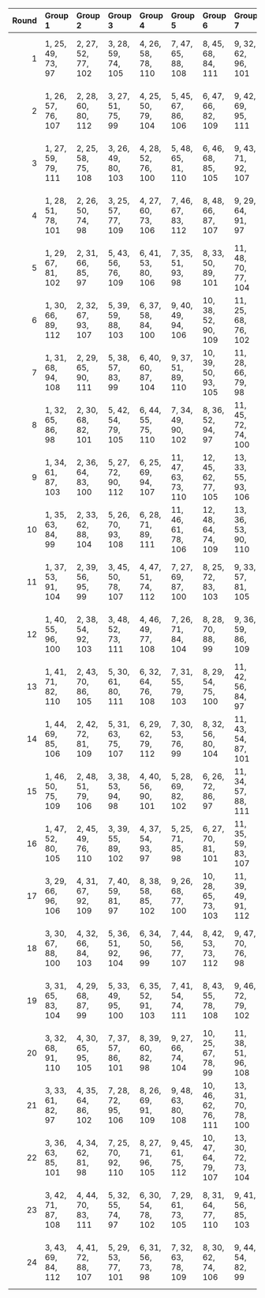 |   Round | Group 1            | Group 2            | Group 3            | Group 4            | Group 5             | Group 6             | Group 7             | Group 8             | Group 9             | Group 10            | Group 11            | Group 12            | Group 13            | Group 14            | Group 15            | Group 16            | Group 17      | Group 18      | Group 19       | Group 20       | Group 21       | Group 22       | Group 23       | Group 24       |
|--------:|:-------------------|:-------------------|:-------------------|:-------------------|:--------------------|:--------------------|:--------------------|:--------------------|:--------------------|:--------------------|:--------------------|:--------------------|:--------------------|:--------------------|:--------------------|:--------------------|:--------------|:--------------|:---------------|:---------------|:---------------|:---------------|:---------------|:---------------|
|       1 | 1, 25, 49, 73, 97  | 2, 27, 52, 77, 102 | 3, 28, 59, 74, 105 | 4, 26, 58, 78, 110 | 7, 47, 65, 88, 108  | 8, 45, 68, 84, 111  | 9, 32, 62, 96, 101  | 10, 30, 63, 92, 98  | 11, 44, 71, 93, 109 | 12, 42, 70, 89, 106 | 13, 48, 50, 86, 103 | 14, 46, 51, 82, 100 | 19, 37, 66, 94, 99  | 20, 39, 67, 90, 104 | 21, 38, 56, 81, 112 | 22, 40, 53, 85, 107 | 5, 34, 60, 91 | 6, 36, 57, 95 | 15, 33, 54, 76 | 16, 35, 55, 80 | 17, 29, 69, 83 | 18, 31, 72, 87 | 23, 43, 61, 79 | 24, 41, 64, 75 |
|       2 | 1, 26, 57, 76, 107 | 2, 28, 60, 80, 112 | 3, 27, 51, 75, 99  | 4, 25, 50, 79, 104 | 5, 45, 67, 86, 106  | 6, 47, 66, 82, 109  | 9, 42, 69, 95, 111  | 10, 44, 72, 91, 108 | 11, 30, 64, 94, 103 | 12, 32, 61, 90, 100 | 15, 46, 52, 88, 101 | 16, 48, 49, 84, 98  | 17, 39, 68, 96, 97  | 18, 37, 65, 92, 102 | 23, 40, 54, 83, 110 | 24, 38, 55, 87, 105 | 7, 36, 58, 89 | 8, 34, 59, 93 | 13, 35, 56, 74 | 14, 33, 53, 78 | 19, 31, 71, 81 | 20, 29, 70, 85 | 21, 41, 63, 77 | 22, 43, 62, 73 |
|       3 | 1, 27, 59, 79, 111 | 2, 25, 58, 75, 108 | 3, 26, 49, 80, 103 | 4, 28, 52, 76, 100 | 5, 48, 65, 81, 110  | 6, 46, 68, 85, 105  | 9, 43, 71, 92, 107  | 10, 41, 70, 96, 112 | 11, 31, 62, 89, 99  | 12, 29, 63, 93, 104 | 15, 47, 50, 83, 97  | 16, 45, 51, 87, 102 | 17, 38, 66, 91, 101 | 18, 40, 67, 95, 98  | 23, 37, 56, 88, 106 | 24, 39, 53, 84, 109 | 7, 33, 60, 94 | 8, 35, 57, 90 | 13, 34, 54, 77 | 14, 36, 55, 73 | 19, 30, 69, 86 | 20, 32, 72, 82 | 21, 44, 61, 74 | 22, 42, 64, 78 |
|       4 | 1, 28, 51, 78, 101 | 2, 26, 50, 74, 98  | 3, 25, 57, 77, 109 | 4, 27, 60, 73, 106 | 7, 46, 67, 83, 112  | 8, 48, 66, 87, 107  | 9, 29, 64, 91, 97   | 10, 31, 61, 95, 102 | 11, 41, 69, 90, 105 | 12, 43, 72, 94, 110 | 13, 45, 52, 81, 99  | 14, 47, 49, 85, 104 | 19, 40, 68, 89, 103 | 20, 38, 65, 93, 100 | 21, 39, 54, 86, 108 | 22, 37, 55, 82, 111 | 5, 35, 58, 96 | 6, 33, 59, 92 | 15, 36, 56, 79 | 16, 34, 53, 75 | 17, 32, 71, 88 | 18, 30, 70, 84 | 23, 42, 63, 76 | 24, 44, 62, 80 |
|       5 | 1, 29, 67, 81, 102 | 2, 31, 66, 85, 97  | 5, 43, 56, 76, 109 | 6, 41, 53, 80, 106 | 7, 35, 51, 93, 98   | 8, 33, 50, 89, 101  | 11, 48, 70, 77, 104 | 12, 46, 71, 73, 99  | 15, 39, 63, 87, 111 | 16, 37, 62, 83, 108 | 17, 47, 60, 86, 100 | 18, 45, 57, 82, 103 | 19, 26, 64, 92, 105 | 20, 28, 61, 96, 110 | 23, 34, 68, 74, 107 | 24, 36, 65, 78, 112 | 3, 44, 58, 95 | 4, 42, 59, 91 | 9, 25, 55, 90  | 10, 27, 54, 94 | 13, 38, 69, 88 | 14, 40, 72, 84 | 21, 30, 49, 75 | 22, 32, 52, 79 |
|       6 | 1, 30, 66, 89, 112 | 2, 32, 67, 93, 107 | 5, 39, 59, 88, 103 | 6, 37, 58, 84, 100 | 9, 40, 49, 94, 106  | 10, 38, 52, 90, 109 | 11, 25, 68, 76, 102 | 12, 27, 65, 80, 97  | 15, 42, 57, 74, 110 | 16, 44, 60, 78, 105 | 17, 36, 61, 77, 98  | 18, 34, 64, 73, 101 | 19, 29, 56, 82, 108 | 20, 31, 53, 86, 111 | 21, 47, 55, 91, 99  | 22, 45, 54, 95, 104 | 3, 35, 70, 79 | 4, 33, 71, 75 | 7, 43, 50, 85  | 8, 41, 51, 81  | 13, 26, 62, 87 | 14, 28, 63, 83 | 23, 46, 69, 92 | 24, 48, 72, 96 |
|       7 | 1, 31, 68, 94, 108 | 2, 29, 65, 90, 111 | 5, 38, 57, 83, 99  | 6, 40, 60, 87, 104 | 9, 37, 51, 89, 110  | 10, 39, 50, 93, 105 | 11, 28, 66, 79, 98  | 12, 26, 67, 75, 101 | 15, 43, 59, 77, 106 | 16, 41, 58, 73, 109 | 17, 33, 63, 74, 102 | 18, 35, 62, 78, 97  | 19, 32, 54, 85, 112 | 20, 30, 55, 81, 107 | 21, 46, 53, 96, 103 | 22, 48, 56, 92, 100 | 3, 34, 72, 76 | 4, 36, 69, 80 | 7, 42, 52, 82  | 8, 44, 49, 86  | 13, 27, 64, 84 | 14, 25, 61, 88 | 23, 47, 71, 95 | 24, 45, 70, 91 |
|       8 | 1, 32, 65, 86, 98  | 2, 30, 68, 82, 101 | 5, 42, 54, 79, 105 | 6, 44, 55, 75, 110 | 7, 34, 49, 90, 102  | 8, 36, 52, 94, 97   | 11, 45, 72, 74, 100 | 12, 47, 69, 78, 103 | 15, 38, 61, 84, 107 | 16, 40, 64, 88, 112 | 17, 46, 58, 81, 104 | 18, 48, 59, 85, 99  | 19, 27, 62, 95, 109 | 20, 25, 63, 91, 106 | 23, 35, 66, 77, 111 | 24, 33, 67, 73, 108 | 3, 41, 60, 92 | 4, 43, 57, 96 | 9, 28, 53, 93  | 10, 26, 56, 89 | 13, 39, 71, 83 | 14, 37, 70, 87 | 21, 31, 51, 80 | 22, 29, 50, 76 |
|       9 | 1, 34, 61, 87, 103 | 2, 36, 64, 83, 100 | 5, 27, 72, 90, 112 | 6, 25, 69, 94, 107 | 11, 47, 63, 73, 110 | 12, 45, 62, 77, 105 | 13, 33, 55, 93, 106 | 14, 35, 54, 89, 109 | 15, 32, 70, 75, 102 | 16, 30, 71, 79, 97  | 17, 42, 49, 92, 99  | 18, 44, 52, 96, 104 | 21, 37, 59, 78, 98  | 22, 39, 58, 74, 101 | 23, 28, 50, 81, 108 | 24, 26, 51, 85, 111 | 3, 46, 56, 86 | 4, 48, 53, 82 | 7, 38, 68, 80  | 8, 40, 65, 76  | 9, 31, 60, 88  | 10, 29, 57, 84 | 19, 43, 67, 91 | 20, 41, 66, 95 |
|      10 | 1, 35, 63, 84, 99  | 2, 33, 62, 88, 104 | 5, 26, 70, 93, 108 | 6, 28, 71, 89, 111 | 11, 46, 61, 78, 106 | 12, 48, 64, 74, 109 | 13, 36, 53, 90, 110 | 14, 34, 56, 94, 105 | 15, 29, 72, 80, 98  | 16, 31, 69, 76, 101 | 17, 43, 51, 95, 103 | 18, 41, 50, 91, 100 | 21, 40, 57, 73, 102 | 22, 38, 60, 77, 97  | 23, 25, 52, 86, 112 | 24, 27, 49, 82, 107 | 3, 47, 54, 81 | 4, 45, 55, 85 | 7, 39, 66, 75  | 8, 37, 67, 79  | 9, 30, 58, 83  | 10, 32, 59, 87 | 19, 42, 65, 96 | 20, 44, 68, 92 |
|      11 | 1, 37, 53, 91, 104 | 2, 39, 56, 95, 99  | 3, 45, 50, 78, 107 | 4, 47, 51, 74, 112 | 7, 27, 69, 87, 100  | 8, 25, 72, 83, 103  | 9, 33, 57, 81, 105  | 10, 35, 60, 85, 110 | 13, 42, 68, 75, 98  | 14, 44, 65, 79, 101 | 17, 40, 70, 80, 109 | 18, 38, 71, 76, 106 | 21, 32, 58, 94, 111 | 22, 30, 59, 90, 108 | 23, 41, 62, 84, 102 | 24, 43, 63, 88, 97  | 5, 46, 64, 89 | 6, 48, 61, 93 | 11, 36, 67, 82 | 12, 34, 66, 86 | 15, 31, 49, 96 | 16, 29, 52, 92 | 19, 28, 55, 77 | 20, 26, 54, 73 |
|      12 | 1, 40, 55, 96, 100 | 2, 38, 54, 92, 103 | 3, 48, 52, 73, 111 | 4, 46, 49, 77, 108 | 7, 26, 71, 84, 104  | 8, 28, 70, 88, 99   | 9, 36, 59, 86, 109  | 10, 34, 58, 82, 106 | 13, 43, 66, 80, 102 | 14, 41, 67, 76, 97  | 17, 37, 72, 75, 105 | 18, 39, 69, 79, 110 | 21, 29, 60, 89, 107 | 22, 31, 57, 93, 112 | 23, 44, 64, 87, 98  | 24, 42, 61, 83, 101 | 5, 47, 62, 94 | 6, 45, 63, 90 | 11, 33, 65, 85 | 12, 35, 68, 81 | 15, 30, 51, 91 | 16, 32, 50, 95 | 19, 25, 53, 74 | 20, 27, 56, 78 |
|      13 | 1, 41, 71, 82, 110 | 2, 43, 70, 86, 105 | 5, 30, 61, 80, 111 | 6, 32, 64, 76, 108 | 7, 31, 55, 79, 103  | 8, 29, 54, 75, 100  | 11, 42, 56, 84, 97  | 12, 44, 53, 88, 102 | 13, 46, 65, 91, 107 | 14, 48, 68, 95, 112 | 15, 26, 60, 90, 99  | 16, 28, 57, 94, 104 | 19, 36, 50, 87, 106 | 20, 34, 51, 83, 109 | 21, 35, 72, 92, 101 | 22, 33, 69, 96, 98  | 3, 40, 62, 93 | 4, 38, 63, 89 | 9, 39, 52, 78  | 10, 37, 49, 74 | 17, 45, 59, 73 | 18, 47, 58, 77 | 23, 27, 67, 85 | 24, 25, 66, 81 |
|      14 | 1, 44, 69, 85, 106 | 2, 42, 72, 81, 109 | 5, 31, 63, 75, 107 | 6, 29, 62, 79, 112 | 7, 30, 53, 76, 99   | 8, 32, 56, 80, 104  | 11, 43, 54, 87, 101 | 12, 41, 55, 83, 98  | 13, 47, 67, 96, 111 | 14, 45, 66, 92, 108 | 15, 27, 58, 93, 103 | 16, 25, 59, 89, 100 | 19, 33, 52, 84, 110 | 20, 35, 49, 88, 105 | 21, 34, 70, 95, 97  | 22, 36, 71, 91, 102 | 3, 37, 64, 90 | 4, 39, 61, 94 | 9, 38, 50, 73  | 10, 40, 51, 77 | 17, 48, 57, 78 | 18, 46, 60, 74 | 23, 26, 65, 82 | 24, 28, 68, 86 |
|      15 | 1, 46, 50, 75, 109 | 2, 48, 51, 79, 106 | 3, 38, 53, 94, 98  | 4, 40, 56, 90, 101 | 5, 28, 69, 82, 102  | 6, 26, 72, 86, 97   | 11, 34, 57, 88, 111 | 12, 36, 60, 84, 108 | 15, 41, 68, 78, 104 | 16, 43, 65, 74, 99  | 19, 39, 70, 73, 107 | 20, 37, 71, 77, 112 | 21, 42, 62, 85, 100 | 22, 44, 63, 81, 103 | 23, 31, 58, 91, 105 | 24, 29, 59, 95, 110 | 7, 45, 64, 96 | 8, 47, 61, 92 | 9, 35, 67, 87  | 10, 33, 66, 83 | 13, 32, 49, 89 | 14, 30, 52, 93 | 17, 27, 55, 76 | 18, 25, 54, 80 |
|      16 | 1, 47, 52, 80, 105 | 2, 45, 49, 76, 110 | 3, 39, 55, 89, 102 | 4, 37, 54, 93, 97  | 5, 25, 71, 85, 98   | 6, 27, 70, 81, 101  | 11, 35, 59, 83, 107 | 12, 33, 58, 87, 112 | 15, 44, 66, 73, 100 | 16, 42, 67, 77, 103 | 19, 38, 72, 78, 111 | 20, 40, 69, 74, 108 | 21, 43, 64, 82, 104 | 22, 41, 61, 86, 99  | 23, 30, 60, 96, 109 | 24, 32, 57, 92, 106 | 7, 48, 62, 91 | 8, 46, 63, 95 | 9, 34, 65, 84  | 10, 36, 68, 88 | 13, 29, 51, 94 | 14, 31, 50, 90 | 17, 26, 53, 79 | 18, 28, 56, 75 |
|      17 | 3, 29, 66, 96, 106 | 4, 31, 67, 92, 109 | 7, 40, 59, 81, 97  | 8, 38, 58, 85, 102 | 9, 26, 68, 77, 100  | 10, 28, 65, 73, 103 | 11, 39, 49, 91, 112 | 12, 37, 52, 95, 107 | 13, 41, 57, 79, 108 | 14, 43, 60, 75, 111 | 17, 30, 56, 87, 110 | 18, 32, 53, 83, 105 | 19, 35, 61, 76, 104 | 20, 33, 64, 80, 99  | 23, 48, 55, 94, 101 | 24, 46, 54, 90, 98  | 1, 36, 70, 74 | 2, 34, 71, 78 | 5, 44, 50, 84  | 6, 42, 51, 88  | 15, 25, 62, 82 | 16, 27, 63, 86 | 21, 45, 69, 93 | 22, 47, 72, 89 |
|      18 | 3, 30, 67, 88, 100 | 4, 32, 66, 84, 103 | 5, 36, 51, 92, 104 | 6, 34, 50, 96, 99  | 7, 44, 56, 77, 107  | 8, 42, 53, 73, 112  | 9, 47, 70, 76, 98   | 10, 45, 71, 80, 101 | 13, 40, 63, 82, 105 | 14, 38, 62, 86, 110 | 17, 25, 64, 93, 111 | 18, 27, 61, 89, 108 | 19, 48, 60, 83, 102 | 20, 46, 57, 87, 97  | 21, 33, 68, 79, 109 | 22, 35, 65, 75, 106 | 1, 43, 58, 90 | 2, 41, 59, 94 | 11, 26, 55, 95 | 12, 28, 54, 91 | 15, 37, 69, 81 | 16, 39, 72, 85 | 23, 29, 49, 78 | 24, 31, 52, 74 |
|      19 | 3, 31, 65, 83, 104 | 4, 29, 68, 87, 99  | 5, 33, 49, 95, 100 | 6, 35, 52, 91, 103 | 7, 41, 54, 74, 111  | 8, 43, 55, 78, 108  | 9, 46, 72, 79, 102  | 10, 48, 69, 75, 97  | 13, 37, 61, 85, 109 | 14, 39, 64, 81, 106 | 17, 28, 62, 90, 107 | 18, 26, 63, 94, 112 | 19, 45, 58, 88, 98  | 20, 47, 59, 84, 101 | 21, 36, 66, 76, 105 | 22, 34, 67, 80, 110 | 1, 42, 60, 93 | 2, 44, 57, 89 | 11, 27, 53, 92 | 12, 25, 56, 96 | 15, 40, 71, 86 | 16, 38, 70, 82 | 23, 32, 51, 73 | 24, 30, 50, 77 |
|      20 | 3, 32, 68, 91, 110 | 4, 30, 65, 95, 105 | 7, 37, 57, 86, 101 | 8, 39, 60, 82, 98  | 9, 27, 66, 74, 104  | 10, 25, 67, 78, 99  | 11, 38, 51, 96, 108 | 12, 40, 50, 92, 111 | 13, 44, 59, 76, 112 | 14, 42, 58, 80, 107 | 17, 31, 54, 84, 106 | 18, 29, 55, 88, 109 | 19, 34, 63, 79, 100 | 20, 36, 62, 75, 103 | 23, 45, 53, 89, 97  | 24, 47, 56, 93, 102 | 1, 33, 72, 77 | 2, 35, 69, 73 | 5, 41, 52, 87  | 6, 43, 49, 83  | 15, 28, 64, 85 | 16, 26, 61, 81 | 21, 48, 71, 90 | 22, 46, 70, 94 |
|      21 | 3, 33, 61, 82, 97  | 4, 35, 64, 86, 102 | 7, 28, 72, 95, 106 | 8, 26, 69, 91, 109 | 9, 48, 63, 80, 108  | 10, 46, 62, 76, 111 | 13, 31, 70, 78, 100 | 14, 29, 71, 74, 103 | 15, 34, 55, 92, 112 | 16, 36, 54, 96, 107 | 19, 41, 49, 93, 101 | 20, 43, 52, 89, 98  | 21, 27, 50, 88, 110 | 22, 25, 51, 84, 105 | 23, 38, 59, 75, 104 | 24, 40, 58, 79, 99  | 1, 45, 56, 83 | 2, 47, 53, 87 | 5, 37, 68, 73  | 6, 39, 65, 77  | 11, 32, 60, 81 | 12, 30, 57, 85 | 17, 44, 67, 94 | 18, 42, 66, 90 |
|      22 | 3, 36, 63, 85, 101 | 4, 34, 62, 81, 98  | 7, 25, 70, 92, 110 | 8, 27, 71, 96, 105 | 9, 45, 61, 75, 112  | 10, 47, 64, 79, 107 | 13, 30, 72, 73, 104 | 14, 32, 69, 77, 99  | 15, 35, 53, 95, 108 | 16, 33, 56, 91, 111 | 19, 44, 51, 90, 97  | 20, 42, 50, 94, 102 | 21, 26, 52, 83, 106 | 22, 28, 49, 87, 109 | 23, 39, 57, 80, 100 | 24, 37, 60, 76, 103 | 1, 48, 54, 88 | 2, 46, 55, 84 | 5, 40, 66, 78  | 6, 38, 67, 74  | 11, 29, 58, 86 | 12, 31, 59, 82 | 17, 41, 65, 89 | 18, 43, 68, 93 |
|      23 | 3, 42, 71, 87, 108 | 4, 44, 70, 83, 111 | 5, 32, 55, 74, 97  | 6, 30, 54, 78, 102 | 7, 29, 61, 73, 105  | 8, 31, 64, 77, 110  | 9, 41, 56, 85, 103  | 10, 43, 53, 81, 100 | 13, 25, 60, 95, 101 | 14, 27, 57, 91, 98  | 15, 45, 65, 94, 109 | 16, 47, 68, 90, 106 | 17, 35, 50, 82, 112 | 18, 33, 51, 86, 107 | 23, 36, 72, 93, 99  | 24, 34, 69, 89, 104 | 1, 39, 62, 92 | 2, 37, 63, 96 | 11, 40, 52, 75 | 12, 38, 49, 79 | 19, 46, 59, 80 | 20, 48, 58, 76 | 21, 28, 67, 84 | 22, 26, 66, 88 |
|      24 | 3, 43, 69, 84, 112 | 4, 41, 72, 88, 107 | 5, 29, 53, 77, 101 | 6, 31, 56, 73, 98  | 7, 32, 63, 78, 109  | 8, 30, 62, 74, 106  | 9, 44, 54, 82, 99   | 10, 42, 55, 86, 104 | 13, 28, 58, 92, 97  | 14, 26, 59, 96, 102 | 15, 48, 67, 89, 105 | 16, 46, 66, 93, 110 | 17, 34, 52, 85, 108 | 18, 36, 49, 81, 111 | 23, 33, 70, 90, 103 | 24, 35, 71, 94, 100 | 1, 38, 64, 95 | 2, 40, 61, 91 | 11, 37, 50, 80 | 12, 39, 51, 76 | 19, 47, 57, 75 | 20, 45, 60, 79 | 21, 25, 65, 87 | 22, 27, 68, 83 |
